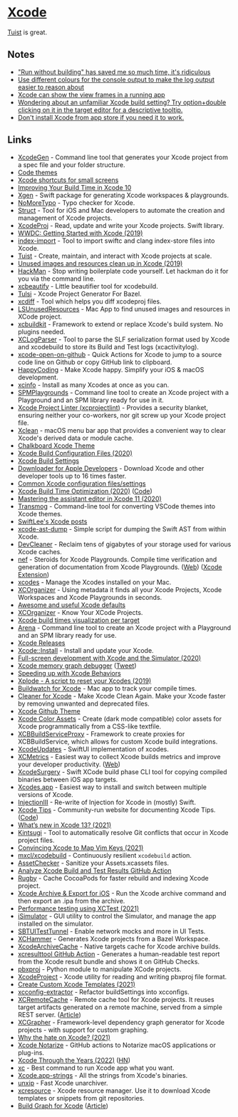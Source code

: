 # [Xcode](https://developer.apple.com/xcode/)

[Tuist](https://github.com/tuist/tuist) is great.

## Notes

- ["Run without building" has saved me so much time, it's ridiculous](https://twitter.com/DonnyWals/status/1215196512851984385)
- [Use different colours for the console output to make the log output easier to reason about](https://twitter.com/dasdom/status/1221043873553641473)
- [Xcode can show the view frames in a running app](https://twitter.com/dasdom/status/1254858574322372609)
- [Wondering about an unfamiliar Xcode build setting? Try option+double clicking on it in the target editor for a descriptive tooltip.](https://twitter.com/aikoniv/status/795311416030806016)
- [Don't install Xcode from app store if you need it to work.](https://twitter.com/krzyzanowskim/status/1470538530824859650)

## Links

- [XcodeGen](https://github.com/yonaskolb/XcodeGen) - Command line tool that generates your Xcode project from a spec file and your folder structure.
- [Code themes](http://www.codethemes.net/)
- [Xcode shortcuts for small screens](http://www.jontelang.com/blog/2016/01/12/xcode-shortcuts-for-small-screens.html)
- [Improving Your Build Time in Xcode 10](https://patrickbalestra.com/blog/2018/08/27/improving-your-build-time-in-xcode-10.html)
- [Xgen](https://github.com/JohnSundell/Xgen) - Swift package for generating Xcode workspaces & playgrounds.
- [NoMoreTypo](https://github.com/shiba1014/NoMoreTypo) - Typo checker for Xcode.
- [Struct](https://github.com/lyptt/struct) - Tool for iOS and Mac developers to automate the creation and management of Xcode projects.
- [XcodeProj](https://github.com/tuist/xcodeproj) - Read, update and write your Xcode projects. Swift library.
- [WWDC: Getting Started with Xcode (2019)](https://developer.apple.com/videos/play/wwdc2019/404/)
- [index-import](https://github.com/lyft/index-import) - Tool to import swiftc and clang index-store files into Xcode.
- [Tuist](https://github.com/tuist/tuist) - Create, maintain, and interact with Xcode projects at scale.
- [Unused images and resources clean up in Xcode (2019)](https://www.avanderlee.com/optimization/unused-images-clean-up/)
- [HackMan](https://github.com/Cosmo/HackMan) - Stop writing boilerplate code yourself. Let hackman do it for you via the command line.
- [xcbeautify](https://github.com/thii/xcbeautify) - Little beautifier tool for xcodebuild.
- [Tulsi](https://github.com/bazelbuild/tulsi) - Xcode Project Generator For Bazel.
- [xcdiff](https://github.com/bloomberg/xcdiff) - Tool which helps you diff xcodeproj files.
- [LSUnusedResources](https://github.com/tinymind/LSUnusedResources) - Mac App to find unused images and resources in XCode project.
- [xcbuildkit](https://github.com/jerrymarino/xcbuildkit) - Framework to extend or replace Xcode's build system. No plugins needed.
- [XCLogParser](https://github.com/spotify/XCLogParser) - Tool to parse the SLF serialization format used by Xcode and xcodebuild to store its Build and Test logs (xcactivitylog).
- [xcode-open-on-github](https://github.com/wojteklu/xcode-open-on-github) - Quick Actions for Xcode to jump to a source code line on Github or copy GitHub link to clipboard.
- [HappyCoding](https://happycoding.app/) - Make Xcode happy. Simplify your iOS & macOS development.
- [xcinfo](https://github.com/xcodereleases/xcinfo) - Install as many Xcodes at once as you can.
- [SPMPlaygrounds](https://github.com/finestructure/SPMPlayground) - Command line tool to create an Xcode project with a Playground and an SPM library ready for use in it.
- [Xcode Project Linter (xcprojectlint)](https://github.com/americanexpress/xcprojectlint) - Provides a security blanket, ensuring neither your co-workers, nor git screw up your Xcode project file.
- [Xclean](https://github.com/macmade/Xclean) - macOS menu bar app that provides a convenient way to clear Xcode's derived data or module cache.
- [Chalkboard Xcode Theme](https://github.com/lobianco/Chalkboard-Xcode-Theme)
- [Xcode Build Configuration Files (2020)](https://nshipster.com/xcconfig/)
- [Xcode Build Settings](https://xcodebuildsettings.com/)
- [Downloader for Apple Developers](https://github.com/vineetchoudhary/Downloader-for-Apple-Developers) - Download Xcode and other developer tools up to 16 times faster.
- [Common Xcode configuration files/settings](https://github.com/xcconfigs/xcconfigs)
- [Xcode Build Time Optimization (2020)](https://www.onswiftwings.com/posts/build-time-optimization-part1/) ([Code](https://github.com/sgl0v/OnSwiftWings))
- [Mastering the assistant editor in Xcode 11 (2020)](https://www.avanderlee.com/xcode/xcode-assistant-editor/)
- [Transmog](https://github.com/inket/Transmog) - Command-line tool for converting VSCode themes into Xcode themes.
- [SwiftLee's Xcode posts](https://www.avanderlee.com/category/xcode/)
- [xcode-ast-dump](https://github.com/keith/xcode-ast-dump) - Simple script for dumping the Swift AST from within Xcode.
- [DevCleaner](https://github.com/vashpan/xcode-dev-cleaner) - Reclaim tens of gigabytes of your storage used for various Xcode caches.
- [nef](https://github.com/bow-swift/nef) - Steroids for Xcode Playgrounds. Compile time verification and generation of documentation from Xcode Playgrounds. ([Web](https://nef.bow-swift.io/)) ([Xcode Extension](https://github.com/bow-swift/nef-plugin))
- [xcodes](https://github.com/RobotsAndPencils/xcodes) - Manage the Xcodes installed on your Mac.
- [XCOrganizer](https://xcorganizer.com/) - Using metadata it finds all your Xcode Projects, Xcode Workspaces and Xcode Playgrounds in seconds.
- [Awesome and useful Xcode defaults](https://github.com/ctreffs/xcode-defaults)
- [XCOrganizer](https://xcorganizer.com/) - Know Your XCode Projects.
- [Xcode build times visualization per target](https://github.com/PaulTaykalo/xcode-build-times-rendering)
- [Arena](https://github.com/finestructure/Arena) - Command line tool to create an Xcode project with a Playground and an SPM library ready for use.
- [Xcode Releases](https://xcodereleases.com/)
- [Xcode::Install](https://github.com/xcpretty/xcode-install) - Install and update your Xcode.
- [Full-screen development with Xcode and the Simulator (2020)](https://www.avanderlee.com/workflow/full-screen-xcode-simulator/)
- [Xcode memory graph debugger](https://developer.apple.com/library/archive/documentation/DeveloperTools/Conceptual/debugging_with_xcode/chapters/special_debugging_workflows.html#//apple_ref/doc/uid/TP40015022-CH9-DontLinkElementID_1) ([Tweet](https://twitter.com/gregheo/status/1294344762611208192))
- [Speeding up with Xcode Behaviors](https://www.avanderlee.com/xcode/xcode-behaviours-optimized/)
- [Xplode - A script to reset your Xcodes (2019)](https://mattlorentz.com/weblog/2019/04/12/announcing-xplode.html)
- [Buildwatch for Xcode](https://www.buildwatch.app/) - Mac app to track your compile times.
- [Cleaner for Xcode](https://github.com/waylybaye/XcodeCleaner-SwiftUI) - Make Xcode Clean Again. Make your Xcode faster by removing unwanted and deprecated files.
- [Xcode Github Theme](https://github.com/cntrump/Xcode-github-theme)
- [Xcode Color Assets](https://github.com/nesium/xcode-color-assets) - Create (dark mode compatible) color assets for Xcode programmatically from a CSS-like textfile.
- [XCBBuildServiceProxy](https://github.com/target/XCBBuildServiceProxy) - Framework to create proxies for XCBBuildService, which allows for custom Xcode build integrations.
- [XcodeUpdates](https://github.com/art-divin/XcodeUpdates) - SwiftUI implementation of xcodes.
- [XCMetrics](https://github.com/spotify/XCMetrics) - Easiest way to collect Xcode builds metrics and improve your developer productivity. ([Web](https://xcmetrics.io/))
- [XcodeSurgery](https://github.com/depoon/XcodeSurgery) - Swift XCode build phase CLI tool for copying compiled binaries between iOS app targets.
- [Xcodes.app](https://github.com/RobotsAndPencils/XcodesApp) - Easiest way to install and switch between multiple versions of Xcode.
- [InjectionIII](https://github.com/johnno1962/InjectionIII) - Re-write of Injection for Xcode in (mostly) Swift.
- [Xcode Tips](https://xcode-tips.github.io/) - Community-run website for documenting Xcode Tips. ([Code](https://github.com/Xcode-Tips/xcode-tips.github.io))
- [What’s new in Xcode 13? (2021)](https://www.hackingwithswift.com/articles/236/whats-new-in-xcode-13)
- [Kintsugi](https://github.com/Lightricks/Kintsugi) - Tool to automatically resolve Git conflicts that occur in Xcode project files.
- [Convincing Xcode to Map Vim Keys (2021)](https://bryce.co/xcode-vim-map/)
- [mxcl/xcodebuild](https://github.com/mxcl/xcodebuild) - Continuously resilient `xcodebuild` action.
- [AssetChecker](https://github.com/freshOS/AssetChecker) - Sanitize your Assets.xcassets files.
- [Analyze Xcode Build and Test Results GitHub Action](https://github.com/tbartelmess/analyze-xcoderesults-action)
- [Rugby](https://github.com/swiftyfinch/Rugby) - Cache CocoaPods for faster rebuild and indexing Xcode project.
- [Xcode Archive & Export for iOS](https://github.com/bitrise-steplib/steps-xcode-archive) - Run the Xcode archive command and then export an .ipa from the archive.
- [Performance testing using XCTest (2021)](https://cornerbit.tech/performance-testing-using-xctest/)
- [iSimulator](https://github.com/wigl/iSimulator) - GUI utility to control the Simulator, and manage the app installed on the simulator.
- [SBTUITestTunnel](https://github.com/Subito-it/SBTUITestTunnel) - Enable network mocks and more in UI Tests.
- [XCHammer](https://github.com/pinterest/xchammer) - Generates Xcode projects from a Bazel Workspace.
- [XcodeArchiveCache](https://github.com/sweatco/xcode-archive-cache) - Native targets cache for Xcode archive builds.
- [xcresulttool GitHub Action](https://github.com/kishikawakatsumi/xcresulttool) - Generates a human-readable test report from the Xcode result bundle and shows it on GitHub Checks.
- [pbxproj](https://github.com/kronenthaler/mod-pbxproj) - Python module to manipulate XCode projects.
- [XcodeProject](https://github.com/bannzai/XcodeProject) - Xcode utility for reading and writing pbxproj file format.
- [Create Custom Xcode Templates (2021)](https://medium.com/mindful-engineering/create-custom-xcode-templates-908fdd14fbd8)
- [xcconfig-extractor](https://github.com/toshi0383/xcconfig-extractor) - Refactor buildSettings into xcconfigs.
- [XCRemoteCache](https://github.com/spotify/XCRemoteCache) - Remote cache tool for Xcode projects. It reuses target artifacts generated on a remote machine, served from a simple REST server. ([Article](https://engineering.atspotify.com/2021/11/16/introducing-xcremotecache-the-ios-remote-caching-tool-that-cut-our-clean-build-times-by-70/))
- [XCGrapher](https://github.com/maxchuquimia/xcgrapher) - Framework-level dependency graph generator for Xcode projects - with support for custom graphing.
- [Why the hate on Xcode? (2021)](https://www.reddit.com/r/swift/comments/qw7zj1/why_the_hate_on_xcode/)
- [Xcode Notarize](https://github.com/devbotsxyz/xcode-notarize) - GitHub actions to Notarize macOS applications or plug-ins.
- [Xcode Through the Years (2022)](https://martiancraft.com/blog/2022/01/xcode-through-the-years/) ([HN](https://news.ycombinator.com/item?id=30083245))
- [xc](https://github.com/minacle/xc) - Best command to run Xcode app what you want.
- [Xcode.app-strings](https://github.com/keith/Xcode.app-strings) - All the strings from Xcode's binaries.
- [unxip](https://github.com/saagarjha/unxip) - Fast Xcode unarchiver.
- [xcresource](https://github.com/faberNovel/xcresource-cli) - Xcode resource manager. Use it to download Xcode templates or snippets from git repositories.
- [Build Graph for Xcode](https://apps.apple.com/az/app/build-graph-for-xcode/id1592897820) ([Article](https://habr.com/ru/company/dododev/blog/657007/))
